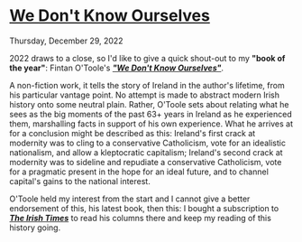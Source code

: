 # [We Don't Know Ourselves](/we-don't-know-ourselves)
<div class="post-date">Thursday, December 29, 2022</div>

2022 draws to a close, so I'd like to give a quick shout-out to my **"book of the year"**: Fintan O'Toole's [***"We Don't Know Ourselves"***](https://www.amazon.com/We-Dont-Know-Ourselves-Personal/dp/1631496530/ref=tmm_hrd_swatch_0?_encoding=UTF8&qid=&sr=).

A non-fiction work, it tells the story of Ireland in the author's lifetime, from his particular vantage point. No attempt is made to abstract modern Irish history onto some neutral plain. Rather, O'Toole sets about relating what he sees as the big moments of the past 63+ years in Ireland as he experienced them, marshalling facts in support of his own experience. What he arrives at for a conclusion might be described as this: Ireland's first crack at modernity was to cling to a conservative Catholicism, vote for an idealistic nationalism, and allow a kleptocratic capitalism; Ireland's second crack at modernity was to sideline and repudiate a conservative Catholicism, vote for a pragmatic present in the hope for an ideal future, and to channel capital's gains to the national interest.

O'Toole held my interest from the start and I cannot give a better endorsement of this, his latest book, then this: I bought a subscription to [***The Irish Times***](https://www.irishtimes.com/) to read his columns there and keep my reading of this history going.
